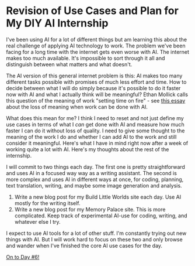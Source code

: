 # Revision of Use Cases and Plan for My DIY AI Internship

I've been using AI for a lot of different things but am learning this about the real challenge of applying AI technology to work. The problem we've been facing for a long time with the internet gets even worse with AI. The internet makes too much available. It's impossible to sort through it all and distinguish between what matters and what doesn't.

The AI version of this general internet problem is this: AI makes too many different tasks possible with promises of much less effort and time. How to decide between what I will do simply because it's possible to do it faster now with AI and what I actually think will be meaningful? Ethan Mollick calls this question of the meaning of work "setting time on fire" - see [this essay](https://www.oneusefulthing.org/p/setting-time-on-fire-and-the-temptation) about the loss of meaning when work can be done with AI.

What does this mean for me? I think I need to reset and not just define my use cases in terms of what I *can* get done with AI and measure how much faster I can do it without loss of quality. I need to give some thought to the meaning of the work I do and whether I can add AI to the work and still consider it meaningful. Here's what I have in mind right now after a week of working quite a lot with AI. Here's my thoughts about the rest of the internship.

I will commit to two things each day. The first one is pretty straightforward and uses AI in a focused way way as a writing assistant. The second is more complex and uses AI in different ways at once, for coding, planning, text translation, writing, and maybe some image generation and analysis.

1) Write a new blog post for my Build Little Worlds site each day. Use AI mostly for the writing itself.
2) Write a new blog post for my Memory Palace site. This is more complicated. Keep track of experimental AI-use for coding, writing, and whatever else I try.

I expect to use AI tools for a lot of other stuff. I'm constantly trying out new things with AI. But I will work hard to focus on these two and only browse and wander when I've finished the core AI use cases for the day.

[On to Day #6!](day-6.md)
